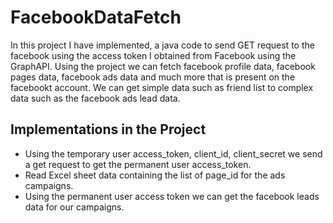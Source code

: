 # FacebookDataFetch
  In this project I have implemented, a java code to send GET request to the facebook using the access token I obtained from Facebook using the GraphAPI. Using the   project we can fetch facebook profile data, facebook pages data, facebook ads data and much more that is present on the facebookt account. We can get simple data   such as friend list to complex data such as the facebook ads lead data.
  
## Implementations in the Project
  * Using the temporary user access_token, client_id, client_secret we send a get request to get the permanent user access_token. 
  * Read Excel sheet data containing the list of page_id for the ads campaigns.
  * Using the permanent user access token we can get the facebook leads data for our campaigns.

## 
